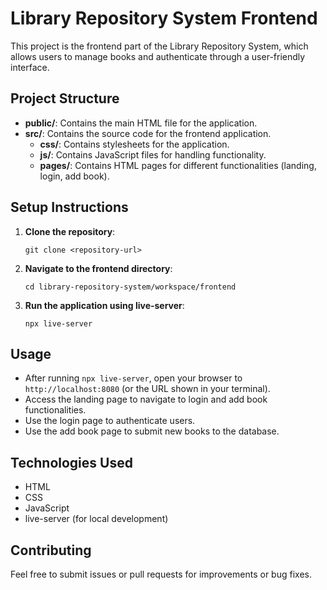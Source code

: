 # Library Repository System Frontend

This project is the frontend part of the Library Repository System, which allows users to manage books and authenticate through a user-friendly interface.

## Project Structure

- **public/**: Contains the main HTML file for the application.
- **src/**: Contains the source code for the frontend application.
  - **css/**: Contains stylesheets for the application.
  - **js/**: Contains JavaScript files for handling functionality.
  - **pages/**: Contains HTML pages for different functionalities (landing, login, add book).

## Setup Instructions

1. **Clone the repository**:
   ```
   git clone <repository-url>
   ```

2. **Navigate to the frontend directory**:
   ```
   cd library-repository-system/workspace/frontend
   ```

3. **Run the application using live-server**:
   ```
   npx live-server
   ```

## Usage

- After running `npx live-server`, open your browser to `http://localhost:8080` (or the URL shown in your terminal).
- Access the landing page to navigate to login and add book functionalities.
- Use the login page to authenticate users.
- Use the add book page to submit new books to the database.

## Technologies Used

- HTML
- CSS
- JavaScript
- live-server (for local development)

## Contributing

Feel free to submit issues or pull requests for improvements or bug fixes.